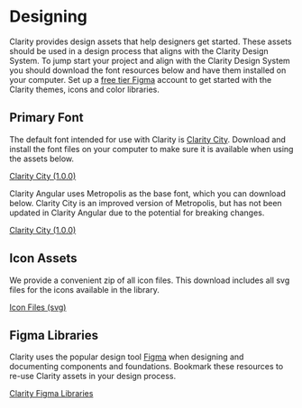 # Designing

Clarity provides design assets that help designers get started. These assets should be used in a design process that aligns with the Clarity Design System. To jump start your project and align with the Clarity Design System you should download the font resources below and have them installed on your computer. Set up a [free tier Figma](https://www.figma.com/pricing/) account to get started with the Clarity themes, icons and color libraries.

<div class="clr-row">

<div class="clr-col-md-6 clr-col-sm-12">

<div cds-layout="vertical gap:sm align:horizontal-stretch">

<div>

## Primary Font

The default font intended for use with Clarity is [Clarity City](https://github.com/vmware/clarity-city). Download and install the font files on your computer to make sure it is available when using the assets below.

<div cds-layout="m-t:md">
<a class="btn btn-primary asset-download-btn" target="_blank" href="https://github.com/vmware/clarity-city/archive/v1.0.0.zip"><cds-icon shape="download"></cds-icon> Clarity City (1.0.0)</a>
</div>

Clarity Angular uses Metropolis as the base font, which you can download below. Clarity City is an improved version of Metropolis, but has not been updated in Clarity Angular due to the potential for breaking changes.

<div cds-layout="m-t:md">
<a class="btn btn-primary asset-download-btn" target="_blank" href="https://github.com/vmware/clarity/files/5425574/Metropolis.zip"><cds-icon shape="download"></cds-icon> Clarity City (1.0.0)</a>
</div>

</div>

<div>

## Icon Assets

We provide a convenient zip of all icon files. This download includes all svg files for the icons available in the library.

<div  cds-layout="m-t:md">
<a class="btn btn-primary asset-download-btn" target="_blank" href="https://github.com/vmware/clarity-assets/archive/master.zip"><cds-icon shape="download"></cds-icon> Icon Files (svg)</a>
</div>

</div>

</div>

</div>

<div class="clr-col-md-6 clr-col-sm-12">

## Figma Libraries

Clarity uses the popular design tool [Figma](https://www.figma.com/) when designing and documenting components and foundations. Bookmark these resources to re-use Clarity assets in your design process.

<div  cds-layout="m-t:md">
<a class="btn btn-primary asset-download-btn" target="_blank" href="https://www.figma.com/files/667807410136546364/project/337681/Libraries"><cds-icon shape="download"></cds-icon>Clarity Figma Libraries</a>
</div>

</div>

</div>
